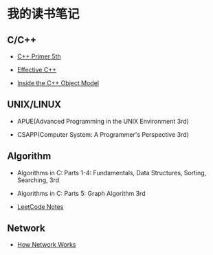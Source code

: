 # 我的读书笔记

## C/C++

* [C++ Primer 5th](./c++_primer_5th.md)

* [Effective C++](./effective_c++_3rd.md)

* [Inside the C++ Object Model](./inside_the_c++_object_model.md)

## UNIX/LINUX

* APUE(Advanced Programming in the UNIX Environment 3rd)

* CSAPP(Computer System: A Programmer's Perspective 3rd)

## Algorithm

* Algorithms in C: Parts 1-4: Fundamentals, Data Structures, Sorting, Searching, 3rd

* Algorithms in C: Parts 5: Graph Algorithm 3rd

* [LeetCode Notes](./leetcode.md)

## Network

* [How Network Works](./how_network_works.md)

